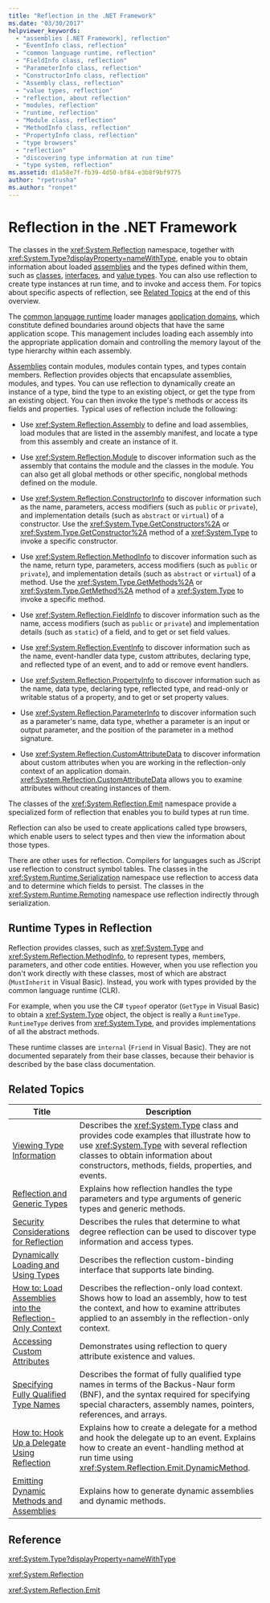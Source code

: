 ```yaml
---
title: "Reflection in the .NET Framework"
ms.date: "03/30/2017"
helpviewer_keywords: 
  - "assemblies [.NET Framework], reflection"
  - "EventInfo class, reflection"
  - "common language runtime, reflection"
  - "FieldInfo class, reflection"
  - "ParameterInfo class, reflection"
  - "ConstructorInfo class, reflection"
  - "Assembly class, reflection"
  - "value types, reflection"
  - "reflection, about reflection"
  - "modules, reflection"
  - "runtime, reflection"
  - "Module class, reflection"
  - "MethodInfo class, reflection"
  - "PropertyInfo class, reflection"
  - "type browsers"
  - "reflection"
  - "discovering type information at run time"
  - "type system, reflection"
ms.assetid: d1a58e7f-fb39-4d50-bf84-e3b8f9bf9775
author: "rpetrusha"
ms.author: "ronpet"
---
```

# Reflection in the .NET Framework
The classes in the <xref:System.Reflection> namespace, together with <xref:System.Type?displayProperty=nameWithType>, enable you to obtain information about loaded [assemblies](../../../docs/framework/app-domains/assemblies-in-the-common-language-runtime.md) and the types defined within them, such as [classes](http://msdn.microsoft.com/library/ad7d3561-271e-4546-82fc-e00b059f27a9), [interfaces](http://msdn.microsoft.com/library/fd9d5975-5363-4bc9-b883-609f887895e5), and [value types](http://msdn.microsoft.com/library/c9c567f8-8ab1-4d88-834d-00f7d92418de). You can also use reflection to create type instances at run time, and to invoke and access them. For topics about specific aspects of reflection, see [Related Topics](#related_topics) at the end of this overview.  

 The [common language runtime](../../../docs/standard/clr.md) loader manages [application domains](../../../docs/framework/app-domains/application-domains.md), which constitute defined boundaries around objects that have the same application scope. This management includes loading each assembly into the appropriate application domain and controlling the memory layout of the type hierarchy within each assembly.  

 [Assemblies](../../../docs/framework/app-domains/assemblies-in-the-common-language-runtime.md) contain modules, modules contain types, and types contain members. Reflection provides objects that encapsulate assemblies, modules, and types. You can use reflection to dynamically create an instance of a type, bind the type to an existing object, or get the type from an existing object. You can then invoke the type's methods or access its fields and properties. Typical uses of reflection include the following:  

- Use <xref:System.Reflection.Assembly> to define and load assemblies, load modules that are listed in the assembly manifest, and locate a type from this assembly and create an instance of it.  

- Use <xref:System.Reflection.Module> to discover information such as the assembly that contains the module and the classes in the module. You can also get all global methods or other specific, nonglobal methods defined on the module.  

- Use <xref:System.Reflection.ConstructorInfo> to discover information such as the name, parameters, access modifiers (such as `public` or `private`), and implementation details (such as `abstract` or `virtual`) of a constructor. Use the <xref:System.Type.GetConstructors%2A> or <xref:System.Type.GetConstructor%2A> method of a <xref:System.Type> to invoke a specific constructor.  

- Use <xref:System.Reflection.MethodInfo> to discover information such as the name, return type, parameters, access modifiers (such as `public` or `private`), and implementation details (such as `abstract` or `virtual`) of a method. Use the <xref:System.Type.GetMethods%2A> or <xref:System.Type.GetMethod%2A> method of a <xref:System.Type> to invoke a specific method.  

- Use <xref:System.Reflection.FieldInfo> to discover information such as the name, access modifiers (such as `public` or `private`) and implementation details (such as `static`) of a field, and to get or set field values.  

- Use <xref:System.Reflection.EventInfo> to discover information such as the name, event-handler data type, custom attributes, declaring type, and reflected type of an event, and to add or remove event handlers.  

- Use <xref:System.Reflection.PropertyInfo> to discover information such as the name, data type, declaring type, reflected type, and read-only or writable status of a property, and to get or set property values.  

- Use <xref:System.Reflection.ParameterInfo> to discover information such as a parameter's name, data type, whether a parameter is an input or output parameter, and the position of the parameter in a method signature.  

- Use <xref:System.Reflection.CustomAttributeData> to discover information about custom attributes when you are working in the reflection-only context of an application domain. <xref:System.Reflection.CustomAttributeData> allows you to examine attributes without creating instances of them.  

 The classes of the <xref:System.Reflection.Emit> namespace provide a specialized form of reflection that enables you to build types at run time.  

 Reflection can also be used to create applications called type browsers, which enable users to select types and then view the information about those types.  

 There are other uses for reflection. Compilers for languages such as JScript use reflection to construct symbol tables. The classes in the <xref:System.Runtime.Serialization> namespace use reflection to access data and to determine which fields to persist. The classes in the <xref:System.Runtime.Remoting> namespace use reflection indirectly through serialization.  

## Runtime Types in Reflection  
 Reflection provides classes, such as <xref:System.Type> and <xref:System.Reflection.MethodInfo>, to represent types, members, parameters, and other code entities. However, when you use reflection you don't work directly with these classes, most of which are abstract (`MustInherit` in Visual Basic). Instead, you work with types provided by the common language runtime (CLR).  

 For example, when you use the C# `typeof` operator (`GetType` in Visual Basic) to obtain a <xref:System.Type> object, the object is really a `RuntimeType`. `RuntimeType` derives from <xref:System.Type>, and provides implementations of all the abstract methods.  

 These runtime classes are `internal` (`Friend` in Visual Basic). They are not documented separately from their base classes, because their behavior is described by the base class documentation.  

<a name="related_topics"></a>   
## Related Topics  


|Title|Description|  
|-----------|-----------------|  
|[Viewing Type Information](../../../docs/framework/reflection-and-codedom/viewing-type-information.md)|Describes the <xref:System.Type> class and provides code examples that illustrate how to use <xref:System.Type> with several reflection classes to obtain information about constructors, methods, fields, properties, and events.|  
|[Reflection and Generic Types](../../../docs/framework/reflection-and-codedom/reflection-and-generic-types.md)|Explains how reflection handles the type parameters and type arguments of generic types and generic methods.|  
|[Security Considerations for Reflection](../../../docs/framework/reflection-and-codedom/security-considerations-for-reflection.md)|Describes the rules that determine to what degree reflection can be used to discover type information and access types.|  
|[Dynamically Loading and Using Types](../../../docs/framework/reflection-and-codedom/dynamically-loading-and-using-types.md)|Describes the reflection custom-binding interface that supports late binding.|  
|[How to: Load Assemblies into the Reflection-Only Context](../../../docs/framework/reflection-and-codedom/how-to-load-assemblies-into-the-reflection-only-context.md)|Describes the reflection-only load context. Shows how to load an assembly, how to test the context, and how to examine attributes applied to an assembly in the reflection-only context.|  
|[Accessing Custom Attributes](../../../docs/framework/reflection-and-codedom/accessing-custom-attributes.md)|Demonstrates using reflection to query attribute existence and values.|  
|[Specifying Fully Qualified Type Names](../../../docs/framework/reflection-and-codedom/specifying-fully-qualified-type-names.md)|Describes the format of fully qualified type names in terms of the Backus-Naur form (BNF), and the syntax required for specifying special characters, assembly names, pointers, references, and arrays.|  
|[How to: Hook Up a Delegate Using Reflection](../../../docs/framework/reflection-and-codedom/how-to-hook-up-a-delegate-using-reflection.md)|Explains how to create a delegate for a method and hook the delegate up to an event. Explains how to create an event-handling method at run time using <xref:System.Reflection.Emit.DynamicMethod>.|  
|[Emitting Dynamic Methods and Assemblies](../../../docs/framework/reflection-and-codedom/emitting-dynamic-methods-and-assemblies.md)|Explains how to generate dynamic assemblies and dynamic methods.|  

## Reference  
 <xref:System.Type?displayProperty=nameWithType>  

 <xref:System.Reflection>  

 <xref:System.Reflection.Emit>  

